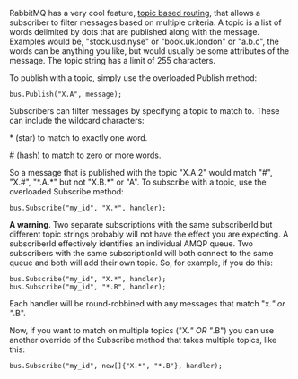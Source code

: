 RabbitMQ has a very cool feature, [topic based routing](http://www.rabbitmq.com/tutorials/tutorial-five-python.html), that allows a subscriber to filter messages based on multiple criteria. A topic is a list of words delimited by dots that are published along with the message. Examples would be, "stock.usd.nyse" or "book.uk.london" or "a.b.c", the words can be anything you like, but would usually be some attributes of the message. The topic string has a limit of 255 characters.

To publish with a topic, simply use the overloaded Publish method:

    bus.Publish("X.A", message);
  
Subscribers can filter messages by specifying a topic to match to. These can include the wildcard characters:

\* (star) to match to exactly one word.

\# (hash) to match to zero or more words.

So a message that is published with the topic "X.A.2" would match "\#", "X.\#", "\*.A.\*" but not "X.B.\*" or "A". To subscribe with a topic, use the overloaded Subscribe method:

    bus.Subscribe("my_id", "X.*", handler);
  
**A warning**. Two separate subscriptions with the same subscriberId but different topic strings probably will not have the effect you are expecting. A subscriberId effectively identifies an individual AMQP queue. Two subscribers with the same subscriptionId will both connect to the same queue and both will add their own topic. So, for example, if you do this:

    bus.Subscribe("my_id", "X.*", handler);
    bus.Subscribe("my_id", "*.B", handler);
  
Each handler will be round-robbined with any messages that match "x.*" or "*.B".

Now, if you want to match on multiple topics ("X.*" OR "*.B") you can use another override of the Subscribe method that takes multiple topics, like this:

    bus.Subscribe("my_id", new[]{"X.*", "*.B"}, handler);